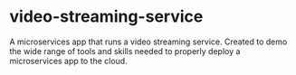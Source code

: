 # video-streaming-service
A microservices app that runs a video streaming service. 
Created to demo the wide range of tools and skills needed 
to properly deploy a microservices app to the cloud.
